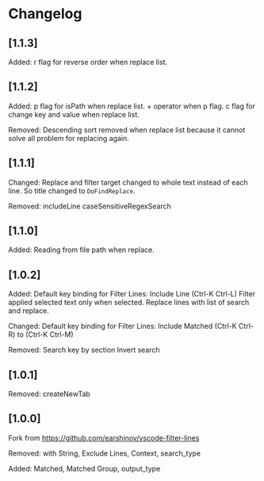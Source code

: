 # Changelog

## [1.1.3]

Added:
r flag for reverse order when replace list.

## [1.1.2]

Added:
p flag for isPath when replace list. + operator when p flag.
c flag for change key and value when replace list.

Removed:
Descending sort removed when replace list because it cannot solve all problem for replacing again.

## [1.1.1]

Changed:
Replace and filter target changed to whole text instead of each line.
So title changed to `DoFindReplace`.

Removed:
includeLine
caseSensitiveRegexSearch

## [1.1.0]

Added:
Reading from file path when replace.

## [1.0.2]

Added:
Default key binding for Filter Lines: Include Line (Ctrl-K Ctrl-L)
Filter applied selected text only when selected.
Replace lines with list of search and replace.

Changed:
Default key binding for Filter Lines: Include Matched (Ctrl-K Ctrl-R) to (Ctrl-K Ctrl-M)

Removed:
Search key by section
Invert search

## [1.0.1]

Removed:
createNewTab

## [1.0.0]

Fork from https://github.com/earshinov/vscode-filter-lines

Removed:
with String, Exclude Lines, Context, search_type

Added:
Matched, Matched Group, output_type
